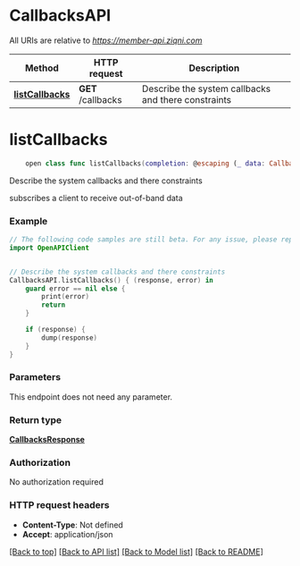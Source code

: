 # CallbacksAPI

All URIs are relative to *https://member-api.ziqni.com*

Method | HTTP request | Description
------------- | ------------- | -------------
[**listCallbacks**](CallbacksAPI.md#listcallbacks) | **GET** /callbacks | Describe the system callbacks and there constraints


# **listCallbacks**
```swift
    open class func listCallbacks(completion: @escaping (_ data: CallbacksResponse?, _ error: Error?) -> Void)
```

Describe the system callbacks and there constraints

subscribes a client to receive out-of-band data

### Example 
```swift
// The following code samples are still beta. For any issue, please report via http://github.com/OpenAPITools/openapi-generator/issues/new
import OpenAPIClient


// Describe the system callbacks and there constraints
CallbacksAPI.listCallbacks() { (response, error) in
    guard error == nil else {
        print(error)
        return
    }

    if (response) {
        dump(response)
    }
}
```

### Parameters
This endpoint does not need any parameter.

### Return type

[**CallbacksResponse**](CallbacksResponse.md)

### Authorization

No authorization required

### HTTP request headers

 - **Content-Type**: Not defined
 - **Accept**: application/json

[[Back to top]](#) [[Back to API list]](../README.md#documentation-for-api-endpoints) [[Back to Model list]](../README.md#documentation-for-models) [[Back to README]](../README.md)

